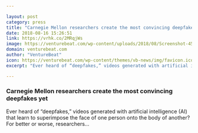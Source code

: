 ```yaml
---

layout: post
category: press
title: "Carnegie Mellon researchers create the most convincing deepfakes yet"
date: 2018-08-16 15:26:51
link: https://vrhk.co/2MRqjWs
image: https://venturebeat.com/wp-content/uploads/2018/08/Screenshot-45.png?fit=1078%2C604&strip=all
domain: venturebeat.com
author: "VentureBeat"
icon: https://venturebeat.com/wp-content/themes/vb-news/img/favicon.ico
excerpt: "Ever heard of “deepfakes,” videos generated with artificial intelligence (AI) that learn to superimpose the face of one person onto the body of another? For better or worse, researchers…"

---
```


### Carnegie Mellon researchers create the most convincing deepfakes yet

Ever heard of “deepfakes,” videos generated with artificial intelligence (AI) that learn to superimpose the face of one person onto the body of another? For better or worse, researchers…